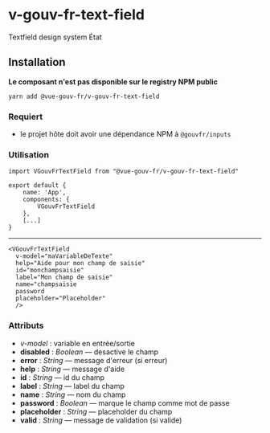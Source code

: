 # v-gouv-fr-text-field
Textfield design system État


## Installation
**Le composant n'est pas disponible sur le registry NPM public**

`yarn add @vue-gouv-fr/v-gouv-fr-text-field`
    
### Requiert
- le projet hôte doit avoir une dépendance NPM à `@gouvfr/inputs`

### Utilisation
    import VGouvFrTextField from "@vue-gouv-fr/v-gouv-fr-text-field"

    export default {
        name: 'App',
        components: {
            VGouvFrTextField
        },
        [...]
    }
---
    <VGouvFrTextField 
      v-model="maVariableDeTexte"
      help="Aide pour mon champ de saisie"
      id="monchampsaisie"
      label="Mon champ de saisie"
      name="champsaisie
      password
      placeholder="Placeholder"
      />

### Attributs 
- *v-model* :  variable en entrée/sortie
- **disabled** : *Boolean* — desactive le champ
- **error** : *String* — message d'erreur (si erreur)
- **help** : *String* — message d'aide 
- **id** : *String* — id du champ
- **label** : *String* — label du champ
- **name** : *String* — nom du champ
- **password** : *Boolean* — marque le champ comme mot de passe
- **placeholder** : *String* — placeholder du champ
- **valid** : *String* — message de validation (si valide)